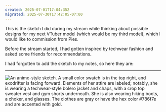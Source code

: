 ```yaml
---
created: 2025-07-01T17:04:35Z
migrated: 2025-07-30T17:42:05-07:00
---
```


This is the sketch I did during my stream while thinking about possible designs for my next VTuber model (which would be my third model), which I would like to commission from Pies.

Before the stream started, I had gotten inspired by techwear fashion and asked some friends for recommendations.

I had forgotten to add the sketch to my notes, so here they are:

---

![An anime-style sketch. A small color swatch is in the top right, and exodrifter is facing forward. Elements of her attire are labeled; notably, she is wearing a techwear-style bolero jacket and chaps, with a crop top sweater vest and gym shorts underneath. She is also wearing hiking boots, a choker, and glasses. The clothes are gray or have the hex color #786f7e and are accented with gold.](20250701170435.png)
